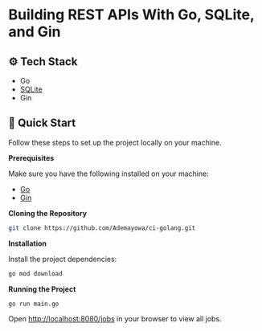 # Building REST APIs With Go, SQLite, and Gin</h2>

## <a name="tech-stack">⚙️ Tech Stack</a>

- Go
- [SQLite](https://github.com/glebarez/go-sqlite)
- Gin

## <a name="quick-start">🤸 Quick Start</a>

Follow these steps to set up the project locally on your machine.

**Prerequisites**

Make sure you have the following installed on your machine:

- [Go](https://go.dev/doc/install)
- [Gin](https://gin-gonic.com/docs/quickstart/)

**Cloning the Repository**

```bash
git clone https://github.com/Ademayowa/ci-golang.git
```

**Installation**

Install the project dependencies:

```bash
go mod download
```

**Running the Project**

```bash
go run main.go
```

Open [http://localhost:8080/jobs](http://localhost:8080/jobs) in your browser to view all jobs.
